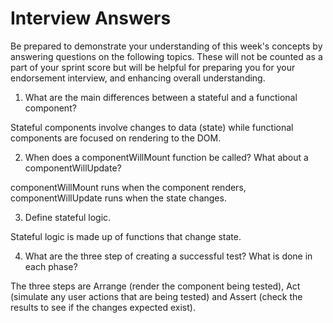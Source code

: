 # Interview Answers
Be prepared to demonstrate your understanding of this week's concepts by answering questions on the following topics. These will not be counted as a part of your sprint score but will be helpful for preparing you for your endorsement interview, and enhancing overall understanding.

1. What are the main differences between a stateful and a functional component?

Stateful components involve changes to data (state) while functional components are focused on rendering to the DOM.

2. When does a componentWillMount function be called? What about a componentWillUpdate?

componentWillMount runs when the component renders, componentWillUpdate runs when the state changes.

3. Define stateful logic.

Stateful logic is made up of functions that change state.

4. What are the three step of creating a successful test? What is done in each phase?

The three steps are Arrange (render the component being tested), Act (simulate any user actions that are being tested) and Assert (check the results to see if the changes expected exist).


